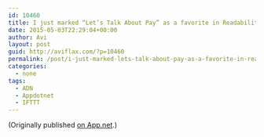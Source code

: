```yaml
---
id: 10460
title: I just marked “Let’s Talk About Pay” as a favorite in Readability. http://www.readability.com/articles/q9bog7d6
date: 2015-05-03T22:29:04+00:00
author: Avi
layout: post
guid: http://aviflax.com/?p=10460
permalink: /post/i-just-marked-lets-talk-about-pay-as-a-favorite-in-readability-httpwww-readability-comarticlesq9bog7d6/
categories:
  - none
tags:
  - ADN
  - Appdotnet
  - IFTTT
---
```

(Originally published [on App.net](http://alpha.app.net/aviflax/post/59009024).)
